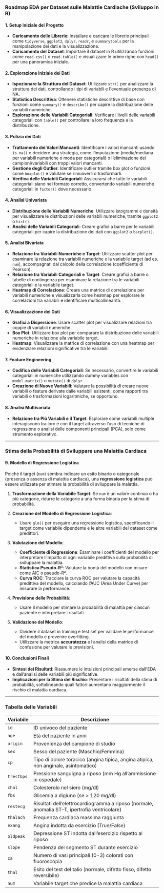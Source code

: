 ### Roadmap EDA per Dataset sulle Malattie Cardiache (Sviluppo in R)

#### 1. **Setup Iniziale del Progetto**
- **Caricamento delle Librerie**: Installare e caricare le librerie principali come `tidyverse`, `ggplot2`, `dplyr`, `readr`, e `summarytools` per la manipolazione dei dati e la visualizzazione.
- **Caricamento del Dataset**: Importare il dataset in R utilizzando funzioni come `read.csv()` o `read.table()` e visualizzare le prime righe con `head()` per una panoramica iniziale.

#### 2. **Esplorazione Iniziale dei Dati**
- **Ispezionare la Struttura del Dataset**: Utilizzare `str()` per analizzare la struttura dei dati, controllando i tipi di variabili e l'eventuale presenza di NA.
- **Statistica Descrittiva**: Ottenere statistiche descrittive di base con funzioni come `summary()` e `describe()` per capire la distribuzione delle variabili numeriche.
- **Esplorazione delle Variabili Categoriali**: Verificare i livelli delle variabili categoriali con `table()` per controllare la loro frequenza e la distribuzione.

#### 3. **Pulizia dei Dati**
- **Trattamento dei Valori Mancanti**: Identificare i valori mancanti usando `is.na()` e decidere una strategia, come l’imputazione (media/mediana per variabili numeriche o moda per categoriali) o l’eliminazione dei campioni/variabili con troppi valori mancanti.
- **Gestione degli Outlier**: Identificare outlier tramite box plot o funzioni come `boxplot()` e valutare se rimuoverli o trasformarli.
- **Verifica delle Variabili Categoriali**: Assicurarsi che tutte le variabili categoriali siano nel formato corretto, convertendo variabili numeriche categoriali in `factor()` dove necessario.

#### 4. **Analisi Univariata**
- **Distribuzione delle Variabili Numeriche**: Utilizzare istogrammi e densità per visualizzare le distribuzioni delle variabili numeriche, tramite `ggplot2` o `hist()`.
- **Analisi delle Variabili Categoriali**: Creare grafici a barre per le variabili categoriali per capire la distribuzione dei dati con `ggplot2` o `barplot()`.

#### 5. **Analisi Bivariata**
- **Relazione tra Variabili Numeriche e Target**: Utilizzare scatter plot per esaminare la relazione tra variabili numeriche e la variabile target (ad es. `num`), accompagnati dal calcolo della correlazione (coefficiente di Pearson).
- **Relazione tra Variabili Categoriali e Target**: Creare grafici a barre o tabelle di contingenza per esaminare la relazione tra le variabili categoriali e la variabile target.
- **Heatmap di Correlazione**: Creare una matrice di correlazione per variabili numeriche e visualizzarla come heatmap per esplorare le correlazioni tra variabili e identificare multicollinearità.

#### 6. **Visualizzazione dei Dati**
- **Grafici a Dispersione**: Usare scatter plot per visualizzare relazioni tra coppie di variabili numeriche.
- **Box Plot**: Utilizzare box plot per comparare la distribuzione delle variabili numeriche in relazione alla variabile target.
- **Heatmap**: Visualizzare la matrice di correlazione con una heatmap per evidenziare relazioni significative tra le variabili.

#### 7. **Feature Engineering**
- **Codifica delle Variabili Categoriali**: Se necessario, convertire le variabili categoriali in numeriche utilizzando dummy variables con `model.matrix()` o `mutate()` di `dplyr`.
- **Creazione di Nuove Variabili**: Valutare la possibilità di creare nuove variabili o feature derivate dalle variabili esistenti, come rapporti tra variabili o trasformazioni logaritmiche, se opportuno.

#### 8. **Analisi Multivariata**
- **Relazione tra Più Variabili e il Target**: Esplorare come variabili multiple interagiscono tra loro e con il target attraverso l’uso di tecniche di regressione o analisi delle componenti principali (PCA), solo come strumento esplorativo.

---

### Stima della Probabilità di Sviluppare una Malattia Cardiaca

#### 9. **Modello di Regressione Logistica**
Poiché il target (`num`) sembra indicare un esito binario o categoriale (presenza o assenza di malattia cardiaca), una **regressione logistica** può essere utilizzata per stimare la probabilità di sviluppare la malattia.

1. **Trasformazione della Variabile Target**: Se `num` è un valore continuo o ha più categorie, ridurre le categorie a una forma binaria per la stima di probabilità.
   
2. **Creazione del Modello di Regressione Logistica**:
   - Usare `glm()` per eseguire una regressione logistica, specificando il target come variabile dipendente e le altre variabili del dataset come predittori.
   
3. **Valutazione del Modello**:
   - **Coefficiente di Regressione**: Esaminare i coefficienti del modello per interpretare l’impatto di ogni variabile predittiva sulla probabilità di sviluppare la malattia.
   - **Statistica Pseudo-R²**: Valutare la bontà del modello con misure come AIC o pseudo-R².
   - **Curva ROC**: Tracciare la curva ROC per valutare la capacità predittiva del modello, calcolando l’AUC (Area Under Curve) per misurare la performance.

4. **Previsione delle Probabilità**:
   - Usare il modello per stimare la probabilità di malattia per ciascun paziente e interpretare i risultati.
   
5. **Validazione del Modello**:
   - Dividere il dataset in training e test set per validare le performance del modello e prevenire overfitting.
   - Utilizzare la metrica **accuratezza** e l’analisi della matrice di confusione per valutare le previsioni.

#### 10. **Conclusioni Finali**
- **Sintesi dei Risultati**: Riassumere le intuizioni principali emerse dall'EDA e dall’analisi delle variabili più significative.
- **Implicazioni per la Stima del Rischio**: Presentare i risultati della stima di probabilità, sottolineando quali fattori aumentano maggiormente il rischio di malattia cardiaca.

---

### Tabella delle Variabili

| Variabile  | Descrizione                                                                                  |
|------------|----------------------------------------------------------------------------------------------|
| `id`       | ID univoco del paziente                                                                      |
| `age`      | Età del paziente in anni                                                                     |
| `origin`   | Provenienza del campione di studio                                                           |
| `sex`      | Sesso del paziente (Maschio/Femmina)                                                         |
| `cp`       | Tipo di dolore toracico (angina tipica, angina atipica, non anginale, asintomatico)           |
| `trestbps` | Pressione sanguigna a riposo (mm Hg all’ammissione in ospedale)                              |
| `chol`     | Colesterolo nel siero (mg/dl)                                                                |
| `fbs`      | Glicemia a digiuno (se > 120 mg/dl)                                                          |
| `restecg`  | Risultati dell’elettrocardiogramma a riposo (normale, anomalia ST-T, ipertrofia ventricolare) |
| `thalach`  | Frequenza cardiaca massima raggiunta                                                         |
| `exang`    | Angina indotta da esercizio (True/False)                                                     |
| `oldpeak`  | Depressione ST indotta dall’esercizio rispetto al riposo                                      |
| `slope`    | Pendenza del segmento ST durante esercizio                                                   |
| `ca`       | Numero di vasi principali (0-3) colorati con fluoroscopia                                    |
| `thal`     | Esito del test del talio (normale, difetto fisso, difetto reversibile)                       |
| `num`      | Variabile target che predice la malattia cardiaca                                             |
